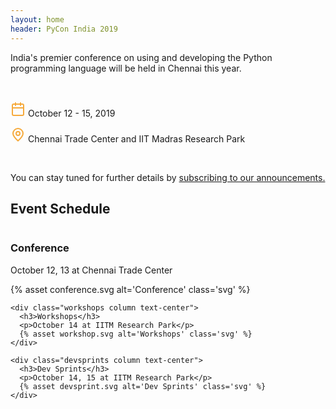 ```yaml
---
layout: home
header: PyCon India 2019
---
```


India's premier conference on using and developing the Python programming language
will be held in Chennai this year.

<br>

<p class="emphasis">
  <svg xmlns="http://www.w3.org/2000/svg" width="24" height="24" viewBox="0 0 24 24" fill="none" stroke="#f6aa3c" stroke-width="2" stroke-linecap="round" stroke-linejoin="round"><rect x="3" y="4" width="18" height="18" rx="2" ry="2"></rect><line x1="16" y1="2" x2="16" y2="6"></line><line x1="8" y1="2" x2="8" y2="6"></line><line x1="3" y1="10" x2="21" y2="10"></line></svg>
  October 12 - 15, 2019
</p>

<p class="emphasis">
  <svg xmlns="http://www.w3.org/2000/svg" width="24" height="24" viewBox="0 0 24 24" fill="none" stroke="#f6aa3c" stroke-width="2" stroke-linecap="round" stroke-linejoin="round"><circle cx="12" cy="10" r="3"/><path d="M12 21.7C17.3 17 20 13 20 10a8 8 0 1 0-16 0c0 3 2.7 6.9 8 11.7z"/></svg>
  Chennai Trade Center and IIT Madras Research Park
</p>

<br>

You can stay tuned for further details by
<a rel="noopener" href="https://goo.gl/forms/GdtTebWL7mn3oKtW2" target="_blank">subscribing to our announcements.</a>

<div class="events">
  <h2>Event Schedule</h2>

  <div class="schedule">
    <div class="conference column text-center">
      <h3>Conference</h3>
      <p>October 12, 13 at Chennai Trade Center</p>
      {% asset conference.svg alt='Conference' class='svg' %}
    </div>

    <div class="workshops column text-center">
      <h3>Workshops</h3>
      <p>October 14 at IITM Research Park</p>
      {% asset workshop.svg alt='Workshops' class='svg' %}
    </div>

    <div class="devsprints column text-center">
      <h3>Dev Sprints</h3>
      <p>October 14, 15 at IITM Research Park</p>
      {% asset devsprint.svg alt='Dev Sprints' class='svg' %}
    </div>
  </div>
</div>
